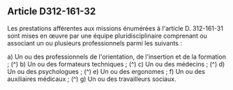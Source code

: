 ## Article D312-161-32

Les prestations afférentes aux missions énumérées à l'article D. 312-161-31 sont mises en œuvre par une
équipe pluridisciplinaire comprenant ou associant un ou plusieurs professionnels parmi les suivants :

a) Un ou des professionnels de l'orientation, de l'insertion et de la formation ; (^)
b) Un ou des formateurs techniques ; (^)
c) Un ou des médecins ; (^)
d) Un ou des psychologues ; (^)
e) Un ou des ergonomes ;
f) Un ou des auxiliaires médicaux ; (^)
g) Un ou des travailleurs sociaux.

